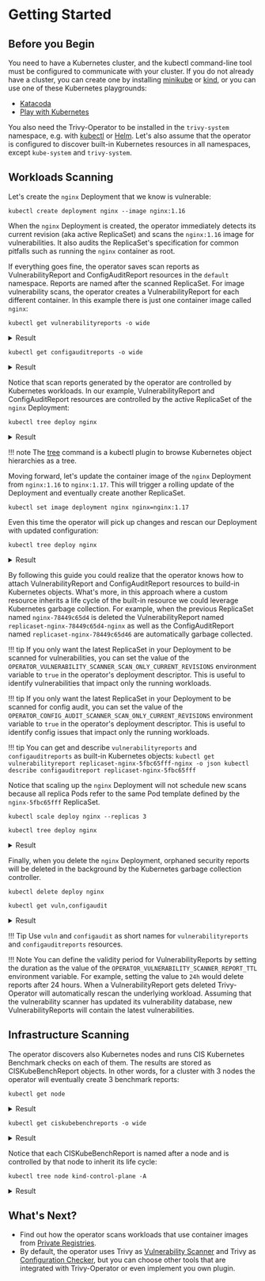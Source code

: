 # Getting Started

## Before you Begin

You need to have a Kubernetes cluster, and the kubectl command-line tool must be configured to communicate with your
cluster. If you do not already have a cluster, you can create one by installing [minikube] or [kind], or you can use one
of these Kubernetes playgrounds:

* [Katacoda]
* [Play with Kubernetes]

You also need the Trivy-Operator to be installed in the `trivy-system` namespace, e.g. with
[kubectl](./installation/kubectl.md) or [Helm](./installation/helm.md). Let's also assume that the operator is
configured to discover built-in Kubernetes resources in all namespaces, except `kube-system` and `trivy-system`.

## Workloads Scanning

Let's create the `nginx` Deployment that we know is vulnerable:

```
kubectl create deployment nginx --image nginx:1.16
```

When the `nginx` Deployment is created, the operator immediately detects its current revision (aka active ReplicaSet)
and scans the `nginx:1.16` image for vulnerabilities. It also audits the ReplicaSet's specification for common pitfalls
such as running the `nginx` container as root.

If everything goes fine, the operator saves scan reports as VulnerabilityReport and ConfigAuditReport resources in the
`default` namespace. Reports are named after the scanned ReplicaSet. For image vulnerability scans, the operator creates
a VulnerabilityReport for each different container. In this example there is just one container image called `nginx`:

```
kubectl get vulnerabilityreports -o wide
```
<details>
<summary>Result</summary>

```
NAME                                REPOSITORY      TAG    SCANNER   AGE   CRITICAL   HIGH   MEDIUM   LOW   UNKNOWN
replicaset-nginx-78449c65d4-nginx   library/nginx   1.16   Trivy     85s   33         62     49       114   1
```
</details>

```
kubectl get configauditreports -o wide
```
<details>
<summary>Result</summary>

```
NAME                          SCANNER     AGE    CRITICAL  HIGH   MEDIUM   LOW
replicaset-nginx-78449c65d4   Trivy-Operator   2m7s   0         0      6        7
```
</details>

Notice that scan reports generated by the operator are controlled by Kubernetes workloads. In our example,
VulnerabilityReport and ConfigAuditReport resources are controlled by the active ReplicaSet of the `nginx` Deployment:

```console
kubectl tree deploy nginx
```

<details>
<summary>Result</summary>

```
NAMESPACE  NAME                                                       READY  REASON  AGE
default    Deployment/nginx                                           -              7h2m
default    └─ReplicaSet/nginx-78449c65d4                              -              7h2m
default      ├─ConfigAuditReport/replicaset-nginx-78449c65d4          -              2m31s
default      ├─Pod/nginx-78449c65d4-5wvdx                             True           7h2m
default      └─VulnerabilityReport/replicaset-nginx-78449c65d4-nginx  -              2m7s
```
</details>

!!! note
    The [tree] command is a kubectl plugin to browse Kubernetes object hierarchies as a tree.

Moving forward, let's update the container image of the `nginx` Deployment from `nginx:1.16` to `nginx:1.17`. This will
trigger a rolling update of the Deployment and eventually create another ReplicaSet.

```
kubectl set image deployment nginx nginx=nginx:1.17
```

Even this time the operator will pick up changes and rescan our Deployment with updated configuration:

```
kubectl tree deploy nginx
```

<details>
<summary>Result</summary>

```
NAMESPACE  NAME                                                       READY  REASON  AGE
default    Deployment/nginx                                           -              7h5m
default    ├─ReplicaSet/nginx-5fbc65fff                               -              2m36s
default    │ ├─ConfigAuditReport/replicaset-nginx-5fbc65fff           -              2m36s
default    │ ├─Pod/nginx-5fbc65fff-j7zl2                              True           2m36s
default    │ └─VulnerabilityReport/replicaset-nginx-5fbc65fff-nginx   -              2m22s
default    └─ReplicaSet/nginx-78449c65d4                              -              7h5m
default      ├─ConfigAuditReport/replicaset-nginx-78449c65d4          -              5m46s
default      └─VulnerabilityReport/replicaset-nginx-78449c65d4-nginx  -              5m22s
```
</details>

By following this guide you could realize that the operator knows how to attach VulnerabilityReport and
ConfigAuditReport resources to build-in Kubernetes objects. What's more, in this approach where a custom resource
inherits a life cycle of the built-in resource we could leverage Kubernetes garbage collection. For example, when the
previous ReplicaSet named `nginx-78449c65d4` is deleted the VulnerabilityReport named `replicaset-nginx-78449c65d4-nginx`
as well as the ConfigAuditReport named `replicaset-nginx-78449c65d46` are automatically garbage collected.

!!! tip
    If you only want the latest ReplicaSet in your Deployment to be scanned for vulnerabilities, you can set the value
    of the `OPERATOR_VULNERABILITY_SCANNER_SCAN_ONLY_CURRENT_REVISIONS` environment variable to `true` in the operator's
    deployment descriptor. This is useful to identify vulnerabilities that impact only the running workloads.

!!! tip
    If you only want the latest ReplicaSet in your Deployment to be scanned for config audit, you can set the value
    of the `OPERATOR_CONFIG_AUDIT_SCANNER_SCAN_ONLY_CURRENT_REVISIONS` environment variable to `true` in the operator's
    deployment descriptor. This is useful to identify config issues that impact only the running workloads.

!!! tip
    You can get and describe `vulnerabilityreports` and `configauditreports` as built-in Kubernetes objects:
    ```
    kubectl get vulnerabilityreport replicaset-nginx-5fbc65fff-nginx -o json
    kubectl describe configauditreport replicaset-nginx-5fbc65fff
    ```

Notice that scaling up the `nginx` Deployment will not schedule new scans because all replica Pods refer to the same Pod
template defined by the `nginx-5fbc65fff` ReplicaSet.

```
kubectl scale deploy nginx --replicas 3
```

```
kubectl tree deploy nginx
```

<details>
<summary>Result</summary>

```
NAMESPACE  NAME                                                       READY  REASON  AGE
default    Deployment/nginx                                           -              7h6m
default    ├─ReplicaSet/nginx-5fbc65fff                               -              4m7s
default    │ ├─ConfigAuditReport/replicaset-nginx-5fbc65fff           -              4m7s
default    │ ├─Pod/nginx-5fbc65fff-458n7                              True           8s
default    │ ├─Pod/nginx-5fbc65fff-fk847                              True           8s
default    │ ├─Pod/nginx-5fbc65fff-j7zl2                              True           4m7s
default    │ └─VulnerabilityReport/replicaset-nginx-5fbc65fff-nginx   -              3m53s
default    └─ReplicaSet/nginx-78449c65d4                              -              7h6m
default      ├─ConfigAuditReport/replicaset-nginx-78449c65d4          -              7m17s
default      └─VulnerabilityReport/replicaset-nginx-78449c65d4-nginx  -              6m53s
```
</details>

Finally, when you delete the `nginx` Deployment, orphaned security reports will be deleted in the background by the
Kubernetes garbage collection controller.

```
kubectl delete deploy nginx
```

```console
kubectl get vuln,configaudit
```

<details>
<summary>Result</summary>

```
No resources found in default namespace.
```
</details>

!!! Tip
    Use `vuln` and `configaudit` as short names for `vulnerabilityreports` and `configauditreports` resources.

!!! Note
    You can define the validity period for VulnerabilityReports by setting the duration as the value of the
    `OPERATOR_VULNERABILITY_SCANNER_REPORT_TTL` environment variable. For example, setting the value to `24h`
    would delete reports after 24 hours. When a VulnerabilityReport gets deleted Trivy-Operator will automatically
    rescan the underlying workload. Assuming that the vulnerability scanner has updated its vulnerability database,
    new VulnerabilityReports will contain the latest vulnerabilities.

## Infrastructure Scanning

The operator discovers also Kubernetes nodes and runs CIS Kubernetes Benchmark checks on each of them. The results are
stored as CISKubeBenchReport objects. In other words, for a cluster with 3 nodes the operator will eventually create
3 benchmark reports:

```
kubectl get node
```

<details>
<summary>Result</summary>

```
NAME                 STATUS   ROLES    AGE     VERSION
kind-control-plane   Ready    master   3h27m   v1.18.8
kind-worker          Ready    <none>   3h26m   v1.18.8
kind-worker2         Ready    <none>   3h26m   v1.18.8
```
</details>

```
kubectl get ciskubebenchreports -o wide
```

<details>
<summary>Result</summary>

```
NAME                 SCANNER      AGE   FAIL   WARN   INFO   PASS
kind-control-plane   kube-bench   8s    12     40     0      70
kind-worker          kube-bench   9s    2      27     0      18
kind-worker2         kube-bench   9s    2      27     0      18
```
</details>

Notice that each CISKubeBenchReport is named after a node and is controlled by that node to inherit its life cycle:

```
kubectl tree node kind-control-plane -A
```

<details>
<summary>Result</summary>

```
NAMESPACE        NAME                                              READY  REASON        AGE
                 Node/kind-control-plane                           True   KubeletReady  48m
                 ├─CISKubeBenchReport/kind-control-plane           -                    44m
                 ├─CSINode/kind-control-plane                      -                    48m
kube-node-lease  ├─Lease/kind-control-plane                        -                    48m
kube-system      ├─Pod/etcd-kind-control-plane                     True                 48m
kube-system      ├─Pod/kube-apiserver-kind-control-plane           True                 48m
kube-system      ├─Pod/kube-controller-manager-kind-control-plane  True                 48m
kube-system      └─Pod/kube-scheduler-kind-control-plane           True                 48m
```
</details>

## What's Next?

- Find out how the operator scans workloads that use container images from [Private Registries].
- By default, the operator uses Trivy as [Vulnerability Scanner] and Trivy as [Configuration Checker], but you can
  choose other tools that are integrated with Trivy-Operator or even implement you own plugin.

[minikube]: https://minikube.sigs.k8s.io/docs/
[kind]: https://kind.sigs.k8s.io/docs/
[Katacoda]: https://www.katacoda.com/courses/kubernetes/playground/
[Play with Kubernetes]: http://labs.play-with-k8s.com/
[tree]: https://github.com/ahmetb/kubectl-tree
[Private Registries]: ./../vulnerability-scanning/private-registries.md
[Vulnerability Scanner]: ./../vulnerability-scanning/index.md
[Configuration Checker]: ./../configuration-auditing/index.md
